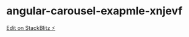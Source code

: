 # angular-carousel-exapmle-xnjevf

[Edit on StackBlitz ⚡️](https://stackblitz.com/edit/angular-carousel-exapmle-xnjevf)
